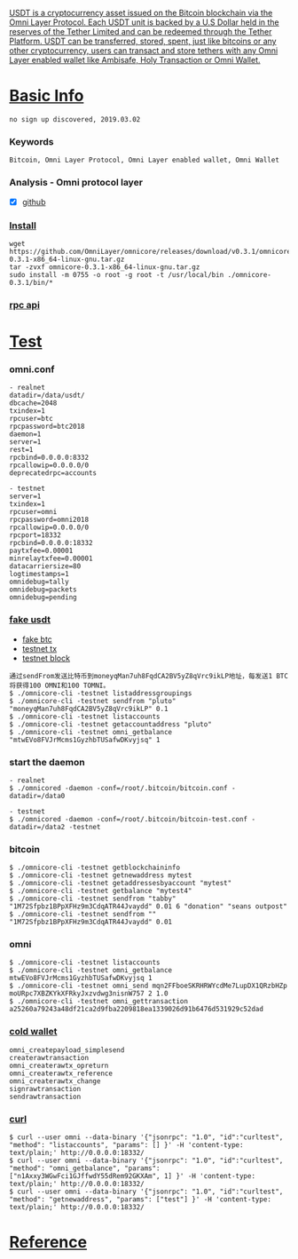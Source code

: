
[USDT is a cryptocurrency asset issued on the Bitcoin blockchain via the Omni Layer Protocol. Each USDT unit is backed by a U.S Dollar held in the reserves of the Tether Limited and can be redeemed through the Tether Platform. USDT can be transferred, stored, spent, just like bitcoins or any other cryptocurrency, users can transact and store tethers with any Omni Layer enabled wallet like Ambisafe, Holy Transaction or Omni Wallet.](https://www.cryptocompare.com/coins/guides/what-is-usdt-and-how-to-use-it/)

# [Basic Info](https://tether.to) 
    no sign up discovered, 2019.03.02
### Keywords
    Bitcoin, Omni Layer Protocol, Omni Layer enabled wallet, Omni Wallet
    
### Analysis - Omni protocol layer
   * [x] [github](https://github.com/OmniLayer/omnicore)

### [Install](https://blog.csdn.net/C_jian/article/details/85337467)
    wget https://github.com/OmniLayer/omnicore/releases/download/v0.3.1/omnicore-0.3.1-x86_64-linux-gnu.tar.gz
    tar -zvxf omnicore-0.3.1-x86_64-linux-gnu.tar.gz 
    sudo install -m 0755 -o root -g root -t /usr/local/bin ./omnicore-0.3.1/bin/*
### [rpc api](https://github.com/OmniLayer/omnicore/blob/master/src/omnicore/doc/rpc-api.md)    

# [Test](https://www.jianshu.com/p/417c280b8f9f)
### omni.conf
    - realnet
    datadir=/data/usdt/
    dbcache=2048
    txindex=1
    rpcuser=btc
    rpcpassword=btc2018
    daemon=1
    server=1
    rest=1
    rpcbind=0.0.0.0:8332
    rpcallowip=0.0.0.0/0
    deprecatedrpc=accounts
    
    - testnet
    server=1  
    txindex=1 
    rpcuser=omni
    rpcpassword=omni2018
    rpcallowip=0.0.0.0/0
    rpcport=18332
    rpcbind=0.0.0.0:18332
    paytxfee=0.00001
    minrelaytxfee=0.00001
    datacarriersize=80
    logtimestamps=1
    omnidebug=tally  
    omnidebug=packets
    omnidebug=pending
    
### [fake usdt](https://lhalcyon.com/blockchain-usdt-node/)
   - [fake btc](https://coinfaucet.eu/en/btc-testnet/)
   - [testnet tx](https://live.blockcypher.com/btc-testnet/tx/4f42c6aca564de7371d6c2903d3efdffa80afa9d5622917119ad91368e1c03cf/)
   - [testnet block](https://live.blockcypher.com/btc-testnet/)
    
    通过sendFrom发送比特币到moneyqMan7uh8FqdCA2BV5yZ8qVrc9ikLP地址，每发送1 BTC将获得100 OMNI和100 TOMNI。
    $ ./omnicore-cli -testnet listaddressgroupings
    $ ./omnicore-cli -testnet sendfrom "pluto" "moneyqMan7uh8FqdCA2BV5yZ8qVrc9ikLP" 0.1
    $ ./omnicore-cli -testnet listaccounts
    $ ./omnicore-cli -testnet getaccountaddress "pluto"
    $ ./omnicore-cli -testnet omni_getbalance "mtwEVo8FVJrMcms1GyzhbTUSafwDKvyjsq" 1
    
### start the daemon
    - realnet
    $ ./omnicored -daemon -conf=/root/.bitcoin/bitcoin.conf -datadir=/data0
    
    - testnet
    $ ./omnicored -daemon -conf=/root/.bitcoin/bitcoin-test.conf -datadir=/data2 -testnet
    
### bitcoin
    $ ./omnicore-cli -testnet getblockchaininfo
    $ ./omnicore-cli -testnet getnewaddress mytest
    $ ./omnicore-cli -testnet getaddressesbyaccount "mytest"
    $ ./omnicore-cli -testnet getbalance "mytest4"
    $ ./omnicore-cli -testnet sendfrom "tabby" "1M72Sfpbz1BPpXFHz9m3CdqATR44Jvaydd" 0.01 6 "donation" "seans outpost"
    $ ./omnicore-cli -testnet sendfrom "" "1M72Sfpbz1BPpXFHz9m3CdqATR44Jvaydd" 0.01
    
### omni
    $ ./omnicore-cli -testnet listaccounts
    $ ./omnicore-cli -testnet omni_getbalance mtwEVo8FVJrMcms1GyzhbTUSafwDKvyjsq 1
    $ ./omnicore-cli -testnet omni_send mqn2FFboeSKRHRWYcdMe7LupDX1QRzbHZp moURpc7XBZKYkXFRkyJxzvdwg3nisnW757 2 1.0
    $ ./omnicore-cli -testnet omni_gettransaction a25260a79243a48df21ca2d9fba2209818ea1339026d91b6476d531929c52dad
    
### [cold wallet](https://blog.csdn.net/ffzhihua/article/details/80733124)
    omni_createpayload_simplesend
    createrawtransaction
    omni_createrawtx_opreturn
    omni_createrawtx_reference
    omni_createrawtx_change
    signrawtransaction
    sendrawtransaction
    
### [curl](https://blog.csdn.net/C_jian/article/details/85337467)
    $ curl --user omni --data-binary '{"jsonrpc": "1.0", "id":"curltest", "method": "listaccounts", "params": [] }' -H 'content-type: text/plain;' http://0.0.0.0:18332/
    $ curl --user omni --data-binary '{"jsonrpc": "1.0", "id":"curltest", "method": "omni_getbalance", "params": ["n1Axxy3WGwFci1GJffwdY55dRem92GKXAm", 1] }' -H 'content-type: text/plain;' http://0.0.0.0:18332/
    $ curl --user omni --data-binary '{"jsonrpc": "1.0", "id":"curltest", "method": "getnewaddress", "params": ["test"] }' -H 'content-type: text/plain;' http://0.0.0.0:18332/
    
# [Reference](https://www.jianshu.com/p/bd573e2df746)
